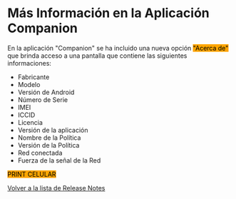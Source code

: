 # Más Información en la Aplicación Companion

En la aplicación "Companion" se ha incluido una nueva opción <mark style="background-color:orange;">"Acerca de"</mark>  que brinda acceso a una pantalla que contiene las siguientes informaciones:

* Fabricante&#x20;
* Modelo&#x20;
* Versión de Android
* Número de Serie&#x20;
* IMEI&#x20;
* ICCID&#x20;
* Licencia&#x20;
* Versión de la aplicación&#x20;
* Nombre de la Política&#x20;
* Versión de la Política&#x20;
* Red conectada&#x20;
* Fuerza de la señal de la Red

<mark style="background-color:orange;">PRINT CELULAR</mark>

[Volver a la lista de Release Notes](./)&#x20;
